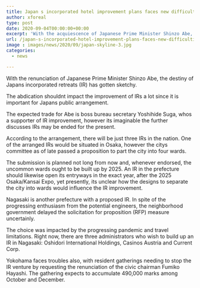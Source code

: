 ```yaml
---
title: Japan s incorporated hotel improvement plans faces new difficulties
author: xforeal 
type: post
date: 2020-09-04T00:00:00+00:00
excerpt: 'With the acquiescence of Japanese Prime Minister Shinzo Abe, the destiny of Japans incorporated retreats (IR) has become questionable '
url: /japan-s-incorporated-hotel-improvement-plans-faces-new-difficulties/
image : images/news/2020/09/japan-skyline-3.jpg
categories:
  - news

---
```

With the renunciation of Japanese Prime Minister Shinzo Abe, the destiny of Japans incorporated retreats (IR) has gotten sketchy. 

The abdication <span data-contrast="auto">shouldnt </span><span data-contrast="auto">impact the improvement of IRs a lot since it is important for Japans public arrangement. </span>

The expected trade for Abe is boss bureau secretary Yoshihide Suga, <span data-contrast="auto">whos </span><span data-contrast="auto">a supporter of IR improvement, however its imaginable the further discusses IRs may be ended for the present. </span><span data-ccp-props="{" />

According to the arrangement, there will be just three IRs in the nation. One of the arranged IRs would <span data-contrast="auto">be situated in </span><span data-contrast="auto">Osaka, however the citys committee as of late passed a proposition to part the city into four wards. </span>

The submission is planned not long from now and, whenever endorsed, the uncommon wards ought to be built up by 2025. An IR in the prefecture should likewise open its entryways in the exact year, after the 2025 Osaka/Kansai Expo, yet presently, <span data-contrast="auto">its </span><span data-contrast="auto">unclear how the designs to separate the city into wards would influence the IR improvement. </span><span data-ccp-props="{" />

Nagasaki is another prefecture with a proposed IR. In spite of the progressing enthusiasm from the potential engineers, the neighborhood government delayed the solicitation for proposition (RFP) measure uncertainly. 

The choice was impacted by the progressing pandemic and travel limitations. Right now, there are three administrators who wish to build up an IR in Nagasaki: <span data-contrast="auto">Oshidori </span><span data-contrast="auto">International Holdings, Casinos </span><span data-contrast="auto">Austria </span><span data-contrast="auto">and Current Corp. </span><span data-ccp-props="{" />

Yokohama faces troubles also, with resident gatherings needing to stop the IR venture by requesting the renunciation of the civic chairman Fumiko Hayashi. The gathering expects to accumulate 490,000 marks among October and December.<span data-ccp-props="{" />